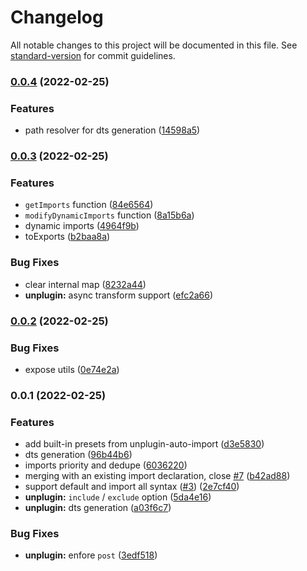 # Changelog

All notable changes to this project will be documented in this file. See [standard-version](https://github.com/conventional-changelog/standard-version) for commit guidelines.

### [0.0.4](https://github.com/unjs/unimport/compare/v0.0.3...v0.0.4) (2022-02-25)


### Features

* path resolver for dts generation ([14598a5](https://github.com/unjs/unimport/commit/14598a523cd3aba0044986b68d3e166ca0565d5e))

### [0.0.3](https://github.com/unjs/unimport/compare/v0.0.2...v0.0.3) (2022-02-25)


### Features

* `getImports` function ([84e6564](https://github.com/unjs/unimport/commit/84e6564a20e577b62ebd38609bbda98e2d49ffa9))
* `modifyDynamicImports` function ([8a15b6a](https://github.com/unjs/unimport/commit/8a15b6abebddd4b6f74e280b7960dddaa803f1fb))
* dynamic imports ([4964f9b](https://github.com/unjs/unimport/commit/4964f9b52c8a3c5a10f266c3b9740b02d6427ada))
* toExports ([b2baa8a](https://github.com/unjs/unimport/commit/b2baa8ac201c1210bc3ee17225955d96ae3b4f19))


### Bug Fixes

* clear internal map ([8232a44](https://github.com/unjs/unimport/commit/8232a44a97b0d05f7ea1c63c2f1c8008efabe3c0))
* **unplugin:** async transform support ([efc2a66](https://github.com/unjs/unimport/commit/efc2a6633590b27f1018146868cd8bffcb2da3ae))

### [0.0.2](https://github.com/unjs/unimport/compare/v0.0.1...v0.0.2) (2022-02-25)


### Bug Fixes

* expose utils ([0e74e2a](https://github.com/unjs/unimport/commit/0e74e2ac147af7aefa5c7bebeb4265b8d6da2f6b))

### 0.0.1 (2022-02-25)


### Features

* add built-in presets from unplugin-auto-import ([d3e5830](https://github.com/unjs/unimport/commit/d3e5830dce55e8918c18f7df36bde63326f7aab3))
* dts generation ([96b44b6](https://github.com/unjs/unimport/commit/96b44b66b476c8e7df44b73a199a08399e058a2d))
* imports priority and dedupe ([6036220](https://github.com/unjs/unimport/commit/60362205ce60030d7bf11228ef21000a2874531b))
* merging with an existing import declaration, close [#7](https://github.com/unjs/unimport/issues/7) ([b42ad88](https://github.com/unjs/unimport/commit/b42ad882a25a70f7524d0527c6950238e7560eb1))
* support default and import all syntax ([#3](https://github.com/unjs/unimport/issues/3)) ([2e7cf40](https://github.com/unjs/unimport/commit/2e7cf4093b6aac91fe2fe211fc16005cd8f6efa2))
* **unplugin:** `include` / `exclude` option ([5da4e16](https://github.com/unjs/unimport/commit/5da4e16e4fab719c5473bb6a00375aa3beffc769))
* **unplugin:** dts generation ([a03f6c7](https://github.com/unjs/unimport/commit/a03f6c75db526d26fc9d641099bde319170927b7))


### Bug Fixes

* **unplugin:** enfore `post` ([3edf518](https://github.com/unjs/unimport/commit/3edf5186653a7232c732c97ac89b101e48c2d89e))
